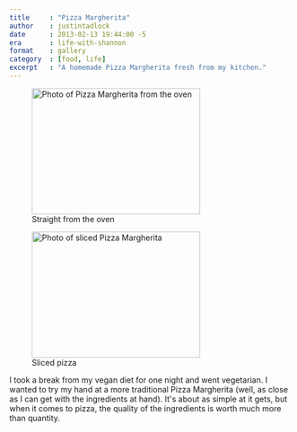 ```yaml
---
title     : "Pizza Margherita"
author    : justintadlock
date      : 2013-02-13 19:44:00 -5
era       : life-with-shannon
format    : gallery
category  : [food, life]
excerpt   : "A homemade Pizza Margherita fresh from my kitchen."
---
```


<div class="gallery gallery-columns-2">
	<figure class="gallery-item">
		<a href="http://justintadlock.com/blog/wp-content/uploads/2013/02/Fresh-From-The-Oven.jpg"><img width="300" height="225" src="http://justintadlock.com/blog/wp-content/uploads/2013/02/Fresh-From-The-Oven-300x225.jpg" class="attachment-medium size-medium" alt="Photo of Pizza Margherita from the oven" srcset="http://justintadlock.com/blog/wp-content/uploads/2013/02/Fresh-From-The-Oven-300x225.jpg 300w, http://justintadlock.com/blog/wp-content/uploads/2013/02/Fresh-From-The-Oven-960x720.jpg 960w, http://justintadlock.com/blog/wp-content/uploads/2013/02/Fresh-From-The-Oven.jpg 1600w" sizes="(max-width: 300px) 100vw, 300px"></a>
		<figcaption class="gallery-caption">Straight from the oven</figcaption>
	</figure>
	<figure class="gallery-item">
		<a href="http://justintadlock.com/blog/wp-content/uploads/2013/02/Pizza-Slices.jpg"><img width="300" height="225" src="http://justintadlock.com/blog/wp-content/uploads/2013/02/Pizza-Slices-300x225.jpg" class="attachment-medium size-medium" alt="Photo of sliced Pizza Margherita" srcset="http://justintadlock.com/blog/wp-content/uploads/2013/02/Pizza-Slices-300x225.jpg 300w, http://justintadlock.com/blog/wp-content/uploads/2013/02/Pizza-Slices-960x720.jpg 960w, http://justintadlock.com/blog/wp-content/uploads/2013/02/Pizza-Slices.jpg 1600w" sizes="(max-width: 300px) 100vw, 300px"></a>
		<figcaption class="gallery-caption">Sliced pizza</figcaption>
	</figure>
</div>

I took a break from my vegan diet for one night and went vegetarian. I wanted to try my hand at a more traditional Pizza Margherita (well, as close as I can get with the ingredients at hand).  It's about as simple at it gets, but when it comes to pizza, the quality of the ingredients is worth much more than quantity.
